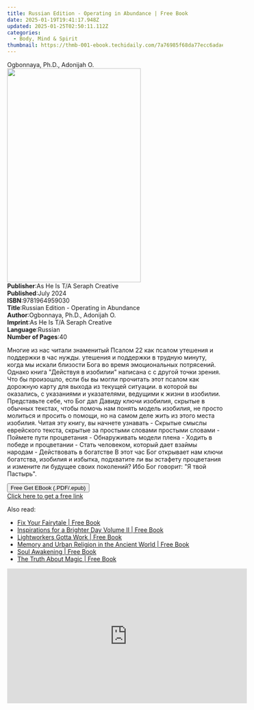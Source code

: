 ```yaml
---
title: Russian Edition - Operating in Abundance | Free Book
date: 2025-01-19T19:41:17.948Z
updated: 2025-01-25T02:50:11.112Z
categories:
  - Body, Mind & Spirit
thumbnail: https://thmb-001-ebook.techidaily.com/7a76985f68da77ecc6adae9f534297ae9c84b6d10e45292aff699f1262f7c5a3.jpg
---
```

<main id="book-container">
  <div class="flex flex-col">
    <div class="book-brief flex-1 py-6 px-4 sm:p-6 md:py-10 md:px-8">
      <!-- brief-->
      <div class="book-brief-main">Ogbonnaya, Ph.D., Adonijah O.</div>
    </div>
    <div
      class="book-meta-info flex-1 grid gap-4 col-start-1 col-end-3 row-start-1 sm:mb-6 sm:grid-cols-4 lg:gap-6 lg:col-start-2 lg:row-end-6 lg:row-span-6 lg:mb-0"
    >
      <div
        class="book-meta-info-left place-content-center mt-4 p-4 text-sm leading-6 col-start-2 col-span-2 dark:text-slate-400"
      >
        <img
          class="w-full h-500 object-cover rounded-lg sm:h-255 sm:col-span-2 lg:col-span-full"
          src="https://img-001-ebook.techidaily.com/625d08637df8cc461d537b0f4ec93ef5af6b418f9fedc071504ae01c81bbeaae.jpg"
          alt=""
          width="312"
          height="500"
        />
      </div>
      <div
        class="book-meta-info-right mt-2 col-start-1 row-start-2 col-span-3 self-center"
      >
        <!-- meta data  -->
        <div class="flex flex-col px-4 md:px-8">
          <div class="flex-1">
            <strong>Publisher</strong>:<span class="px-2"
              >As He Is T/A Seraph Creative</span
            >
          </div>
          <div class="flex-1">
            <strong>Published</strong>:<span class="px-2">July 2024</span>
          </div>
          <div class="flex-1">
            <strong>ISBN</strong>:<span class="px-2">9781964959030</span>
          </div>
          <div class="flex-1">
            <strong>Title</strong>:<span class="px-2"
              >Russian Edition - Operating in Abundance</span
            >
          </div>
          <div class="flex-1">
            <strong>Author</strong>:<span class="px-2"
              >Ogbonnaya, Ph.D., Adonijah O.</span
            >
          </div>
          <div class="flex-1">
            <strong>Imprint</strong>:<span class="px-2"
              >As He Is T/A Seraph Creative</span
            >
          </div>
          <div class="flex-1">
            <strong>Language</strong>:<span class="px-2">Russian</span>
          </div>
          <div class="flex-1">
            <strong>Number of Pages</strong>:<span class="px-2">40</span>
          </div>
        </div>
      </div>
    </div>
    <div class="book-description flex-1 py-6 px-4 sm:p-6 md:py-10 md:px-8">
      <div class="book-description-main">
        <div accordion-content="" id="description">
          <p>
            Многие из нас читали знаменитый Псалом 22 как псалом утешения и
            поддержки в час нужды. утешения и поддержки в трудную минуту, когда
            мы искали близости Бога во время эмоциональных потрясений. Однако
            книга "Действуя в изобилии" написана с с другой точки зрения. Что бы
            произошло, если бы вы могли прочитать этот псалом как дорожную карту
            для выхода из текущей ситуации. в которой вы оказались, с указаниями
            и указателями, ведущими к жизни в изобилии. Представьте себе, что
            Бог дал Давиду ключи изобилия, скрытые в обычных текстах, чтобы
            помочь нам понять модель изобилия, не просто молиться и просить о
            помощи, но на самом деле жить из этого места изобилия. Читая эту
            книгу, вы начнете узнавать - Скрытые смыслы еврейского текста,
            скрытые за простыми словами простыми словами - Поймете пути
            процветания - Обнаруживать модели плена - Ходить в победе и
            процветании - Стать человеком, который дает взаймы народам -
            Действовать в богатстве В этот час Бог открывает нам ключи
            богатства, изобилия и избытка, подхватите ли вы эстафету процветания
            и измените ли будущее своих поколений? Ибо Бог говорит: "Я твой
            Пастырь".
          </p>
        </div>
        <div class="accordion-fader"></div>
      </div>
    </div>
    <div class="book-excerpts flex-1 py-6 px-4 sm:p-6 md:py-10 md:px-8"></div>
    <div
      class="book-about-author flex-1 py-6 px-4 sm:p-6 md:py-10 md:px-8"
    ></div>
    <div class="book-free-get flex-1 py-6 px-4 sm:p-6 md:py-10 md:px-8">
      <button
        id="btn-free-get"
        class="bg-blue-500 hover:bg-blue-700 text-white font-bold py-2 px-4 rounded"
      >
        Free Get EBook (.PDF/.epub)
      </button>
      <div id="countdown-display" class="px-2 text-lg mt-2"></div>
      <a
        id="free-link"
        class="hidden bg-blue-500 hover:bg-blue-700 text-white font-bold py-2 px-4 rounded"
        href="https://www.ebooks.com/en-us/book/211416777/russian-edition-operating-in-abundance/ogbonnaya-ph-d-adonijah-o/"
        target="_blank"
        >Click here to get a free link</a
      >
    </div>
    <script>
      let countdownTime = 0;
      let countdownInterval = null;
      document
        .getElementById('btn-free-get')
        .addEventListener('click', startCountdown);
      function startCountdown() {
        countdownTime = new Date().getTime() + 60000 * 3;
        countdownInterval = setInterval(updateCountdown, 1000);
        document.getElementById('btn-free-get').disabled = true;
        document
          .getElementById('btn-free-get')
          .classList.add('bg-gray-500', 'cursor-not-allowed');
      }
      function updateCountdown() {
        let currentTime = new Date().getTime();
        let timeLeft = countdownTime - currentTime;
        let secondsLeft = Math.floor(timeLeft / 1000);
        document.getElementById('countdown-display').innerHTML =
          `Remaining time: ${secondsLeft} seconds.`;
        if (secondsLeft <= 0) {
          clearInterval(countdownInterval);
          document.getElementById('btn-free-get').classList.add('hidden');
          document.getElementById('free-link').classList.remove('hidden');
          document.getElementById('countdown-display').innerHTML = '';
        }
      }
    </script>
  </div>
</main>

<ins class="adsbygoogle"
      style="display:block"
      data-ad-client="ca-pub-7571918770474297"
      data-ad-slot="8358498916"
      data-ad-format="auto"
      data-full-width-responsive="true"></ins>
    

<span class="atpl-alsoreadstyle">Also read:</span>
<div><ul>
<li><a href="https://novels-ebooks.techidaily.com/209936376-9781644841761-fix-your-fairytale/"><u>Fix Your Fairytale | Free Book</u></a></li>
<li><a href="https://novels-ebooks.techidaily.com/209936394-9781989840023-inspirations-for-a-brighter-day-volume-ii/"><u>Inspirations for a Brighter Day Volume II | Free Book</u></a></li>
<li><a href="https://novels-ebooks.techidaily.com/209933425-9781913479138-lightworkers-gotta-work/"><u>Lightworkers Gotta Work | Free Book</u></a></li>
<li><a href="https://novels-ebooks.techidaily.com/209933544-9781441130143-memory-and-urban-religion-in-the-ancient-world/"><u>Memory and Urban Religion in the Ancient World | Free Book</u></a></li>
<li><a href="https://novels-ebooks.techidaily.com/209934762-9780648251316-soul-awakening/"><u>Soul Awakening | Free Book</u></a></li>
<li><a href="https://novels-ebooks.techidaily.com/209933410-9781722524203-the-truth-about-magic/"><u>The Truth About Magic | Free Book</u></a></li>
</ul></div>

<!-- affiliate ads begin -->
<iframe width="560" height="315" src="https://www.youtube.com/embed/gyGoQi7hsZk?si=8OcKcPUj2wSBmVZ1" title="YouTube video player" frameborder="0" allow="accelerometer; autoplay; clipboard-write; encrypted-media; gyroscope; picture-in-picture; web-share" referrerpolicy="strict-origin-when-cross-origin" allowfullscreen></iframe>
<!-- affiliate ads end -->

